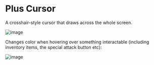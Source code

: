 # Plus Cursor
A crosshair-style cursor that draws across the whole screen.

![image](https://github.com/user-attachments/assets/631918b8-f29d-4ade-8f03-5b0860c0ae90)

Changes color when hovering over something interactable (including inventory items, the special attack button etc):

![image](https://github.com/user-attachments/assets/96fca9fb-91ea-4c7b-9f50-0d8f3ca20811)

